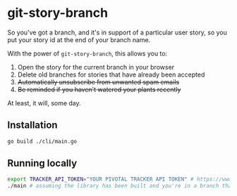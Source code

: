 # git-story-branch

So you've got a branch, and it's in support of a particular user story, so you put your story id at the end of your branch name.

With the power of `git-story-branch`, this allows you to:

1. Open the story for the current branch in your browser
2. Delete old branches for stories that have already been accepted
3. ~~Automatically unsubscribe from unwanted spam emails~~
4. ~~Be reminded if you haven't watered your plants recently~~

At least, it will, some day.

## Installation

```sh
go build ./cli/main.go
```

## Running locally
```sh
export TRACKER_API_TOKEN="YOUR PIVOTAL TRACKER API TOKEN" # https://www.pivotaltracker.com/help/articles/api_token/
./main # assuming the library has been built and you're in a branch that has a story ID at the end
```
